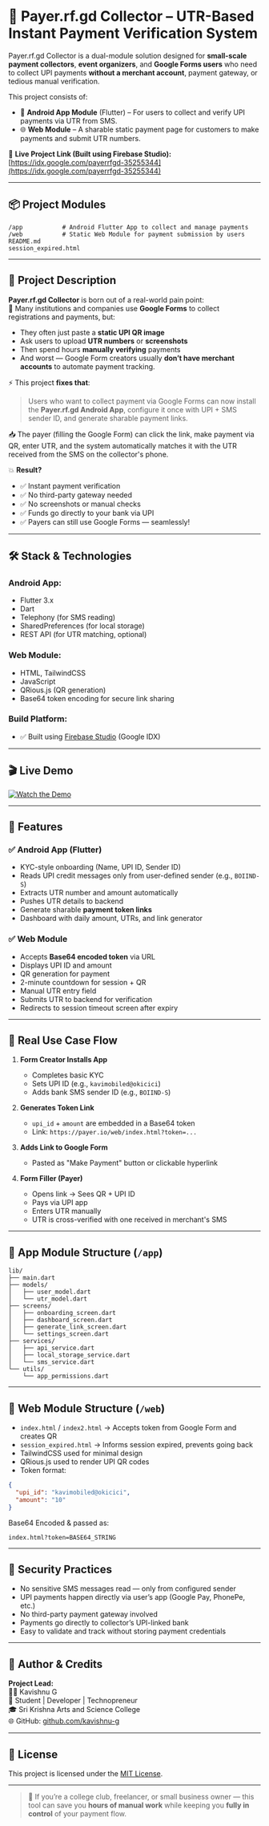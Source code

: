 # 💸 Payer.rf.gd Collector – UTR-Based Instant Payment Verification System

Payer.rf.gd Collector is a dual-module solution designed for **small-scale payment collectors**, **event organizers**, and **Google Forms users** who need to collect UPI payments **without a merchant account**, payment gateway, or tedious manual verification.

This project consists of:

- 📱 **Android App Module** (Flutter) – For users to collect and verify UPI payments via UTR from SMS.
- 🌐 **Web Module** – A sharable static payment page for customers to make payments and submit UTR numbers.

🔗 **Live Project Link (Built using Firebase Studio):** [https://idx.google.com/payerrfgd-35255344](https://idx.google.com/payerrfgd-35255344)

---

## 📦 Project Modules

```
/app           # Android Flutter App to collect and manage payments
/web           # Static Web Module for payment submission by users
README.md
session_expired.html
```

---

## 🎯 Project Description

**Payer.rf.gd Collector** is born out of a real-world pain point:  
🔹 Many institutions and companies use **Google Forms** to collect registrations and payments, but:

- They often just paste a **static UPI QR image**
- Ask users to upload **UTR numbers** or **screenshots**
- Then spend hours **manually verifying** payments
- And worst — Google Form creators usually **don’t have merchant accounts** to automate payment tracking.

⚡ This project **fixes that**:

> Users who want to collect payment via Google Forms can now install the **Payer.rf.gd Android App**, configure it once with UPI + SMS sender ID, and generate sharable payment links.

📥 The payer (filling the Google Form) can click the link, make payment via QR, enter UTR, and the system automatically matches it with the UTR received from the SMS on the collector's phone.

💥 **Result?**
- ✅ Instant payment verification
- ✅ No third-party gateway needed
- ✅ No screenshots or manual checks
- ✅ Funds go directly to your bank via UPI
- ✅ Payers can still use Google Forms — seamlessly!

---

## 🛠️ Stack & Technologies

### Android App:
- Flutter 3.x
- Dart
- Telephony (for SMS reading)
- SharedPreferences (for local storage)
- REST API (for UTR matching, optional)

### Web Module:
- HTML, TailwindCSS
- JavaScript
- QRious.js (QR generation)
- Base64 token encoding for secure link sharing

### Build Platform:
- ✅ Built using [Firebase Studio](https://idx.google.com/payerrfgd-35255344) (Google IDX)

---
## 🎬 Live Demo

[![Watch the Demo](https://img.youtube.com/vi/2LV6_80hC3g/0.jpg)](https://www.youtube.com/watch?v=2LV6_80hC3g)

---
## 🔧 Features

### ✅ Android App (Flutter)
- KYC-style onboarding (Name, UPI ID, Sender ID)
- Reads UPI credit messages only from user-defined sender (e.g., `BOIIND-S`)
- Extracts UTR number and amount automatically
- Pushes UTR details to backend
- Generate sharable **payment token links**
- Dashboard with daily amount, UTRs, and link generator

### ✅ Web Module
- Accepts **Base64 encoded token** via URL
- Displays UPI ID and amount
- QR generation for payment
- 2-minute countdown for session + QR
- Manual UTR entry field
- Submits UTR to backend for verification
- Redirects to session timeout screen after expiry

---

## 🔗 Real Use Case Flow

1. **Form Creator Installs App**
   - Completes basic KYC
   - Sets UPI ID (e.g., `kavimobiled@okicici`)
   - Adds bank SMS sender ID (e.g., `BOIIND-S`)

2. **Generates Token Link**
   - `upi_id` + `amount` are embedded in a Base64 token
   - Link: `https://payer.io/web/index.html?token=...`

3. **Adds Link to Google Form**
   - Pasted as "Make Payment" button or clickable hyperlink

4. **Form Filler (Payer)**
   - Opens link → Sees QR + UPI ID
   - Pays via UPI app
   - Enters UTR manually
   - UTR is cross-verified with one received in merchant's SMS

---

## 📁 App Module Structure (`/app`)

```
lib/
├── main.dart
├── models/
│   ├── user_model.dart
│   └── utr_model.dart
├── screens/
│   ├── onboarding_screen.dart
│   ├── dashboard_screen.dart
│   ├── generate_link_screen.dart
│   └── settings_screen.dart
├── services/
│   ├── api_service.dart
│   ├── local_storage_service.dart
│   └── sms_service.dart
└── utils/
    └── app_permissions.dart
```

---

## 📁 Web Module Structure (`/web`)

- `index.html` / `index2.html` → Accepts token from Google Form and creates QR
- `session_expired.html` → Informs session expired, prevents going back
- TailwindCSS used for minimal design
- QRious.js used to render UPI QR codes
- Token format:  
```json
{
  "upi_id": "kavimobiled@okicici",
  "amount": "10"
}
```

Base64 Encoded & passed as:
```
index.html?token=BASE64_STRING
```

---

## 🔐 Security Practices

- No sensitive SMS messages read — only from configured sender
- UPI payments happen directly via user’s app (Google Pay, PhonePe, etc.)
- No third-party payment gateway involved
- Payments go directly to collector’s UPI-linked bank
- Easy to validate and track without storing payment credentials

---

## 🙌 Author & Credits

**Project Lead:**  
👨‍💻 Kavishnu G  
📍 Student | Developer | Technopreneur  
🎓 Sri Krishna Arts and Science College  
🌐 GitHub: [github.com/kavishnu-g](https://github.com/kavishnu-g)

---

## 📄 License

This project is licensed under the [MIT License](LICENSE).

---

> 🚀 If you’re a college club, freelancer, or small business owner — this tool can save you **hours of manual work** while keeping you **fully in control** of your payment flow.
